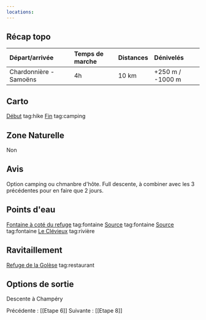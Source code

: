 ```yaml
---
locations: 
---
```

## Récap topo

| Départ/arrivée                                           | Temps de marche | Distances | Dénivelés         |
| :------------------------------------------------------- | :-------------- | :-------- | :---------------- |
| Chardonnière - Samoëns                                   | 4h              | 10 km     | +250 m / -1000 m  |
## Carto  
[Début](geo:46.140572,6.774117) tag:hike
[Fin](geo:46.077373,6.716765) tag:camping  
## Zone Naturelle
Non
## Avis
Option camping ou chmanbre d'hôte.
Full descente, à combiner avec les 3 précédentes pour en faire que 2 jours.
## Points d'eau
[Fontaine à coté du refuge](geo:46.129305,6.762984) tag:fontaine
[Source](geo:46.123169,6.753159) tag:fontaine 
[Source](geo:46.121112,6.749712) tag:fontaine
[Le Clévieux](geo:46.103186,6.742886) tag:rivière 
## Ravitaillement
[Refuge de la Golèse](geo:46.129896,6.763037) tag:restaurant
## Options de sortie
Descente à Champéry

Précédente : [[Etape 6]]
Suivante : [[Etape 8]]